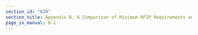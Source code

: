 ```yaml
---
section_id: "820"
section_title: Appendix B. A Comparison of Minimum NFIP Requirements and the CRS
page_in_manual: B-1
---
```

